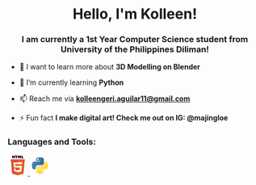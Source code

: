 <h1 align="center">Hello, I'm Kolleen!</h1>
<h3 align="center">I am currently a 1st Year Computer Science student from University of the Philippines Diliman!</h3>


- 🔭 I want to learn more about **3D Modelling on Blender**

- 🌱 I’m currently learning **Python**

- 📫 Reach me via **kolleengeri.aguilar11@gmail.com**

- ⚡ Fun fact **I make digital art! Check me out on IG: @majingloe**

<h3 align="left">Languages and Tools:</h3>
<p align="left"> <a href="https://www.w3.org/html/" target="_blank" rel="noreferrer"> <img src="https://raw.githubusercontent.com/devicons/devicon/master/icons/html5/html5-original-wordmark.svg" alt="html5" width="40" height="40"/> </a> <a href="https://www.python.org" target="_blank" rel="noreferrer"> <img src="https://raw.githubusercontent.com/devicons/devicon/master/icons/python/python-original.svg" alt="python" width="40" height="40"/> </a> </p>

